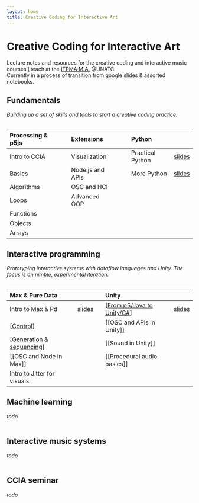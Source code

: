 ```yaml
---
layout: home
title: Creative Coding for Interactive Art
---
```


# Creative Coding for Interactive Art

Lecture notes and resources for the creative coding and interactive music courses [I](//rvirmoors.github.io) teach
at the [ITPMA M.A.](//cinetic.arts.ro/en/itpma/) @UNATC. <br/>
Currently in a process of transition from google slides & assorted notebooks.

## Fundamentals

*Building up a set of skills and tools to start a creative coding practice.*
<br/><br/>

| **Processing & p5js** | | | **Extensions** | |                        | **Python** | |            
| :-------- | -------- |--- | :-------- | -------- | --- | :-------- | -------- | 
| Intro to CCIA     |  |    | Visualization     |  |                    | Practical Python  |  [slides](slides/01-12-practical-python) | 
| Basics     | |            | Node.js and APIs     |  |                 | More Python       |  [slides](slides/01-13-more-python) |
| Algorithms     | |        | OSC and HCI     |  |
| Loops     | |             | Advanced OOP     |  |
| Functions     | |
| Objects     | |
| Arrays     | |

## Interactive programming

*Prototyping interactive systems with dataflow languages and Unity. The focus is on nimble, experimental iteration.*
<br/><br/>

| **Max & Pure Data** | |               | **Unity** | |     
| :-------- | -------- |---             | :-------- | -------- | 
| Intro to Max & Pd    | [slides](slides/02-01-max-unity-intro) |             | [[From p5/Java to Unity/C#]]     |  [slides](slides/02-02-p5-to-unity) |
| [[Control]]   |  |                    | [[OSC and APIs in Unity]]     |  |  
| [[Generation & sequencing]]   |  |    | [[Sound in Unity]]     |  |  
| [[OSC and Node in Max]]    |  |       | [[Procedural audio basics]]     |  |  
| Intro to Jitter for visuals    |  |             

## Machine learning

*todo*
<br/><br/>

## Interactive music systems

*todo*
<br/><br/>

## CCIA seminar

*todo*
<br/><br/>


[//begin]: # "Autogenerated link references for markdown compatibility"
[From p5/Java to Unity/C#]: from-p5java-to-unityc.md "From P5/Java to Unity/C#"
[Control]: control.md "Control"
[Generation & sequencing]: generation--sequencing.md "Generation & Sequencing"
[//end]: # "Autogenerated link references"